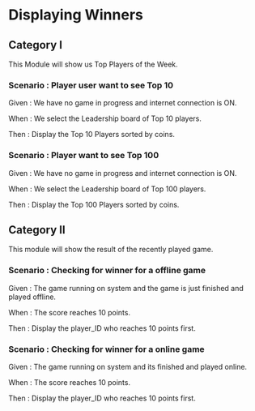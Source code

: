 # Displaying Winners

## Category I

This Module will show us Top Players of the Week.

### Scenario : Player user want to see Top 10

Given : We have no game in progress and internet connection is ON.

When : We select the Leadership board of Top 10 players.

Then : Display the Top 10 Players sorted by coins.

### Scenario : Player want to see Top 100

Given : We have no game in progress and internet connection is ON.

When : We select the Leadership board of Top 100 players.

Then : Display the Top 100 Players sorted by coins.

## Category II

This module will show the result of the recently played game.

### Scenario : Checking for winner for a offline game

Given : The game running on system and the game is just finished and played offline.

When : The score reaches 10 points.

Then : Display the player_ID who reaches 10 points first.

### Scenario : Checking for winner for a online game

Given : The game running on system and its finished and played online.

When : The score reaches 10 points.

Then : Display the player_ID who reaches 10 points first.
